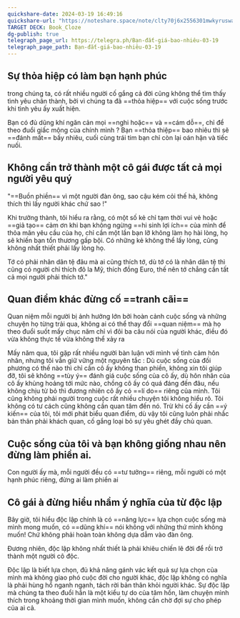 ```yaml
---
quickshare-date: 2024-03-19 16:49:16
quickshare-url: "https://noteshare.space/note/clty70j6x2556301mwkyruswab#CBC62FevLMpb0mO3BOcfpVaCxU1Tao9EaKt1UETX80A"
TARGET DECK: Book_Cloze
dg-publish: true
telegraph_page_url: https://telegra.ph/Bạn-đắt-giá-bao-nhiêu-03-19
telegraph_page_path: Bạn-đắt-giá-bao-nhiêu-03-19
---
```

## Sự thỏa hiệp có làm bạn hạnh phúc
trong chúng ta, có rất nhiều người cố gắng cả đời cũng không thể tìm thấy tình yêu chân thành, bởi vì chúng ta đã ==thỏa hiệp== với cuộc sống trước khi tình yêu ấy xuất hiện.
<!--ID: 1709531855779-->


Bạn có đủ dũng khí ngăn cản mọi ==nghi hoặc== và ==cám dỗ==, chỉ để theo đuổi giấc mộng của chính mình ? Bạn ==thỏa thiệp== bao nhiêu thì sẽ ==đánh mất== bấy nhiêu, cuối cùng trái tim bạn chỉ còn lại oán hận và tiếc nuối.
<!--ID: 1709532303614-->
## Không cần trở thành một cô gái được tất cả mọi người yêu quý


"==Buồn phiền== vì một người đàn ông, sao cậu kém cỏi thế hả, không thích thì lấy người khác chứ sao !"
<!--ID: 1709533918681-->


Khi trưởng thành, tôi hiểu ra rằng, có một số kẻ chỉ tạm thời vui vẻ hoặc ==giả tạo== cảm ơn khi bạn không ngừng ==hi sinh lợi ích== của mình để thỏa mãn yêu cầu của họ, chỉ cần một lần bạn lỡ không làm họ hài lòng, họ sẽ khiến bạn tổn thương gấp bội. Có những kẻ không thể lấy lòng, cũng không nhất thiết phải lấy lòng họ.
<!--ID: 1709533918694-->
Tớ có phải nhân dân tệ đâu mà ai cũng thích tớ, dù tớ có là nhân dân tệ thì cũng có người chỉ thích đô la Mỹ, thích đồng Euro, thế nên tớ chẳng cần tất cả mọi người phải thích tớ."

 ## Quan điểm khác đừng cố ==tranh cãi==
<!--ID: 1712041366260-->

 Quan niệm mỗi người bị ảnh hưởng lớn bởi hoàn cảnh cuộc sống và những chuyện họ từng trải qua, không ai có thể thay đổi ==quan niệm== mà họ theo đuổi suốt mấy chục năm chỉ vì đôi ba câu nói của người khác, điều đó vừa không thực tế vừa không thể xảy ra
<!--ID: 1712041366267-->


Mấy năm qua, tôi gặp rất nhiều người bàn luận với mình về tình cảm hôn nhân, nhưng tôi vẫn giữ vững một nguyên tắc : Dù cuộc sống của đối phương có thế nào thì chỉ cần cô ấy không than phiền, không xin tôi giúp đỡ, tôi sẽ không ==tùy ý== đánh giá cuộc sống của cô ấy, dù hôn nhân của cô ấy khủng hoảng tới mức nào, chồng cô ấy có quá đáng đến đâu, nếu không chịu từ bỏ thì đương nhiên cô ấy có ==lí do== riêng của mình. Tôi cũng không phải người trong cuộc rất nhiều chuyện tôi không hiểu rõ. Tôi không có tư cách cũng không cần quan tâm đến nó. Trừ khi cố ấy cần ==ý kiến== của tôi, tôi mới phát biểu quan điểm, dù vậy tôi cũng luôn phải nhắc bản thân phải khách quan, cố gắng loại bỏ sự yêu ghét đầy chủ quan.
<!--ID: 1712041366274-->

## Cuộc sống của tôi và bạn không giống nhau nên đừng làm phiền ai.

Con người ấy mà, mỗi người đều có ==tư tưởng== riêng, mỗi người có một hạnh phúc riêng, đừng ai làm phiền ai
<!--ID: 1712041366281-->


## Cô gái à đừng hiểu nhầm ý nghĩa của từ độc lập
Bây giờ, tôi hiểu độc lập chính là có ==năng lực== lựa chọn cuộc sống mà mình mong muốn, có ==dũng khí== nói không với những thứ mình không muốn! Chứ không phải hoàn toàn không dựa dẫm vào đàn ông.
<!--ID: 1712041366288-->



Đương nhiên, độc lập không nhất thiết là phải khiêu chiến lẽ đời để rồi trở thành một người cô độc.

Độc lập là biết lựa chọn, đủ khả năng gánh vác kết quả sự lựa chọn của mình mà không giao phó cuộc đời cho người khác, độc lập không có nghĩa là phải hùng hổ nganh ngạnh, tách rời bản thân khỏi người khác. 
Sự độc lập mà chúng ta theo đuổi hẳn là một kiểu tự do của tâm hồn, làm chuyện mình thích trong khoảng thời gian mình muốn, không cần chờ đợi sự cho phép của ai cả.

